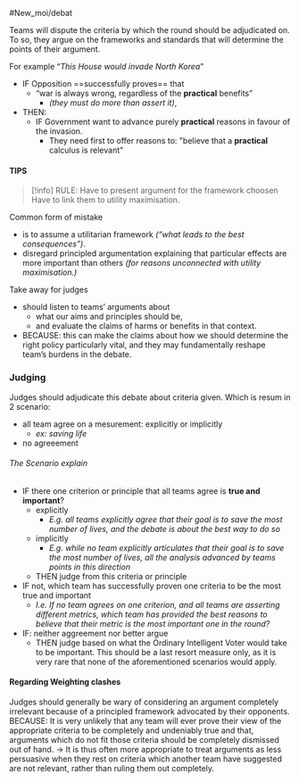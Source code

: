 #New_moi/debat 

Teams will dispute the criteria by which the round should be adjudicated on. To so, they argue on the frameworks and standards that will determine the points of their argument.  

For example “*This House would invade North Korea*”
- IF Opposition ==successfully proves== that
	- “war is always wrong, regardless of the **practical** benefits” 
		- *(they must do more than assert it)*, 
- THEN: 
	- IF Government want to advance purely **practical** reasons in favour of the invasion.
		- They need first to offer reasons to: "believe that a **practical** calculus is relevant"

#### TIPS 
> [!info] RULE: Have to present argument for the framework choosen 
> Have to link them to utility maximisation.


Common form of mistake 
- is to assume a utilitarian framework *(“what leads to the best consequences”)*.
- disregard principled argumentation explaining that particular effects are more important than others *(for reasons unconnected with utility maximisation.)*

Take away for judges
- should listen to teams’ arguments about 
	- what our aims and principles should be,
	- and evaluate the claims of harms or benefits in that context.
- BECAUSE: this can make the claims about how we should determine the right policy particularly vital, and they may fundamentally reshape team’s burdens in the debate.


### Judging
Judges should adjudicate this debate about criteria given. Which is resum in 2 scenario:
- all team agree on a mesurement: explicitly or implicitly 
	- *ex: saving life*
- no agreeement

###### The Scenario explain
- IF there one criterion or principle that all teams  agree is **true and important**? 
	 - explicitly
		- *E.g. all teams explicitly agree that their goal is to save the most number of lives, and the debate is about the best way to do so*
	- implicitly  
		- *E.g. while no team explicitly articulates that their goal is to save the most number of lives, all the analysis advanced by teams points in this direction*
	- THEN judge from this criteria or principle
- IF not, which team has successfully proven one criteria to be the most true and important
	- *I.e. If no team agrees on one criterion, and all teams are asserting different metrics, which team has provided the best reasons to believe that their metric is the most important one in the round?*
- IF: neither aggreement nor better argue
	- THEN judge based on what the Ordinary Intelligent Voter would take to be important. This should be a last resort measure only, as it is very rare that none of the aforementioned scenarios would apply.

#### Regarding Weighting clashes
Judges should generally be wary of considering an argument completely irrelevant because of a principled framework advocated by their opponents. 
BECAUSE: It is very unlikely that any team will ever prove their view of the appropriate criteria to be completely and undeniably true and that, arguments which do not fit those criteria should be completely dismissed out of hand. 
-> It is thus often more appropriate to treat arguments as less persuasive when they rest on criteria which another team have suggested are not relevant, rather than ruling them out completely.
